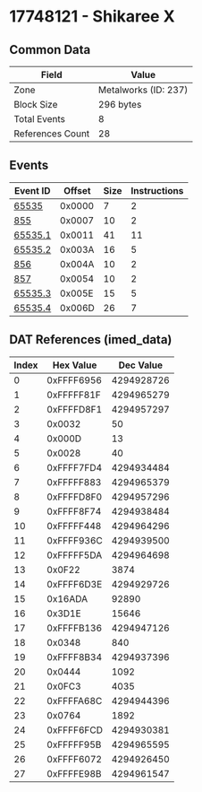 # 17748121 - Shikaree X

## Common Data

| Field            | Value                |
|------------------|----------------------|
| Zone             | Metalworks (ID: 237) |
| Block Size       | 296 bytes            |
| Total Events     | 8                    |
| References Count | 28                   |

## Events

| Event ID                | Offset   |   Size |   Instructions |
|-------------------------|----------|--------|----------------|
| [65535](./65535.md)     | 0x0000   |      7 |              2 |
| [855](./855.md)         | 0x0007   |     10 |              2 |
| [65535.1](./65535.1.md) | 0x0011   |     41 |             11 |
| [65535.2](./65535.2.md) | 0x003A   |     16 |              5 |
| [856](./856.md)         | 0x004A   |     10 |              2 |
| [857](./857.md)         | 0x0054   |     10 |              2 |
| [65535.3](./65535.3.md) | 0x005E   |     15 |              5 |
| [65535.4](./65535.4.md) | 0x006D   |     26 |              7 |

## DAT References (imed_data)

|   Index | Hex Value   |   Dec Value |
|---------|-------------|-------------|
|       0 | 0xFFFF6956  |  4294928726 |
|       1 | 0xFFFFF81F  |  4294965279 |
|       2 | 0xFFFFD8F1  |  4294957297 |
|       3 | 0x0032      |          50 |
|       4 | 0x000D      |          13 |
|       5 | 0x0028      |          40 |
|       6 | 0xFFFF7FD4  |  4294934484 |
|       7 | 0xFFFFF883  |  4294965379 |
|       8 | 0xFFFFD8F0  |  4294957296 |
|       9 | 0xFFFF8F74  |  4294938484 |
|      10 | 0xFFFFF448  |  4294964296 |
|      11 | 0xFFFF936C  |  4294939500 |
|      12 | 0xFFFFF5DA  |  4294964698 |
|      13 | 0x0F22      |        3874 |
|      14 | 0xFFFF6D3E  |  4294929726 |
|      15 | 0x16ADA     |       92890 |
|      16 | 0x3D1E      |       15646 |
|      17 | 0xFFFFB136  |  4294947126 |
|      18 | 0x0348      |         840 |
|      19 | 0xFFFF8B34  |  4294937396 |
|      20 | 0x0444      |        1092 |
|      21 | 0x0FC3      |        4035 |
|      22 | 0xFFFFA68C  |  4294944396 |
|      23 | 0x0764      |        1892 |
|      24 | 0xFFFF6FCD  |  4294930381 |
|      25 | 0xFFFFF95B  |  4294965595 |
|      26 | 0xFFFF6072  |  4294926450 |
|      27 | 0xFFFFE98B  |  4294961547 |
